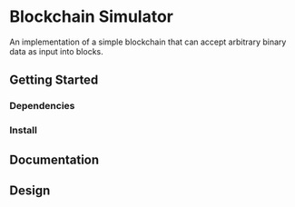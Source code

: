 # Blockchain Simulator
An implementation of a simple blockchain that can accept arbitrary binary data as input into blocks.

## Getting Started

### Dependencies

### Install

## Documentation

## Design
